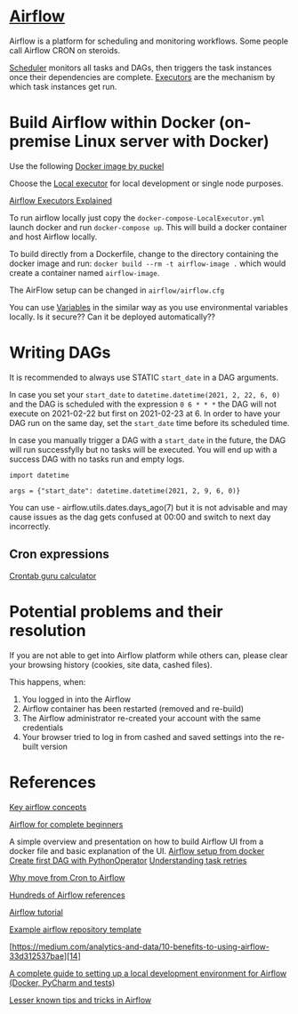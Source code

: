 # [Airflow][7]

Airflow is a platform for scheduling and monitoring workflows. Some people call Airflow CRON on steroids.

[Scheduler][16] monitors all tasks and DAGs, then triggers the task instances once their dependencies are complete.
[Executors][15] are the mechanism by which task instances get run.

# Build Airflow within Docker (on-premise Linux server with Docker)
Use the following [Docker image by puckel][2]

Choose the [Local executor][3] for local development or single node purposes.

[Airflow Executors Explained][19]

To run airflow locally just copy the `docker-compose-LocalExecutor.yml` launch docker and run `docker-compose up`.
This will build a docker container and host Airflow locally.

To build directly from a Dockerfile, change to the directory containing the docker image and run:
`docker build --rm -t airflow-image .` which would create a container named `airflow-image`.

The AirFlow setup can be changed in `airflow/airflow.cfg`

You can use [Variables][13] in the similar way as you use environmental variables locally. 
Is it secure??
Can it be deployed automatically?? 

# Writing DAGs

It is recommended to always use STATIC `start_date` in a DAG arguments.

In case you set your `start_date` to `datetime.datetime(2021, 2, 22, 6, 0)` and the DAG is scheduled with the expression `0 6 * * *` the DAG will not execute on 2021-02-22 but first on 2021-02-23 at 6. 
In order to have your DAG run on the same day, set the `start_date` time before its scheduled time.

In case you manually trigger a DAG with a `start_date` in the future, the DAG will run successfylly but no tasks will be executed. You will end up with a success DAG with no tasks run and empty logs.

```
import datetime

args = {"start_date": datetime.datetime(2021, 2, 9, 6, 0)}
```

You can use - airflow.utils.dates.days_ago(7) but it is not advisable and may cause issues as the dag gets confused at 00:00 and switch to next day incorrectly.

## Cron expressions
[Crontab guru calculator][17]

# Potential problems and their resolution
If you are not able to get into Airflow platform while others can, please clear your browsing history (cookies, site data, cashed files). 

This happens, when: 
1. You logged in into the Airflow
2. Airflow container has been restarted (removed and re-build)
3. The Airflow administrator re-created your account with the same credentials
4. Your browser tried to log in from cashed and saved settings into the re-built version

# References
[Key airflow concepts][4]

[Airflow for complete beginners][1]

A simple overview and presentation on how to build Airflow UI from a docker file and basic explanation of the UI.
[Airflow setup from docker][5]
[Create first DAG with PythonOperator][8]
[Understanding task retries][9]

[Why move from Cron to Airflow][6]

[Hundreds of Airflow references][10]

[Airflow tutorial][11]

[Example airflow repository template][12]

[https://medium.com/analytics-and-data/10-benefits-to-using-airflow-33d312537bae][14]

[A complete guide to setting up a local development environment for Airflow (Docker, PyCharm and tests)][18]

[Lesser known tips and tricks in Airflow][20]

[1]: https://medium.com/@itunpredictable/apache-airflow-on-docker-for-complete-beginners-cf76cf7b2c9a
[2]: https://github.com/puckel/docker-airflow
[3]: https://airflow.apache.org/docs/apache-airflow/stable/executor/local.html
[4]: https://airflow.apache.org/docs/stable/concepts.html
[5]: https://www.youtube.com/watch?v=20HDFbYyAY0
[6]: https://medium.com/videoamp/what-we-learned-migrating-off-cron-to-airflow-b391841a0da4
[7]: https://airflow.apache.org
[8]: https://www.youtube.com/watch?v=IsWfoXY_Duk
[9]: https://www.youtube.com/watch?v=2N6uR0kTTxo
[10]: https://github.com/jghoman/awesome-apache-airflow
[11]: https://www.youtube.com/watch?v=vvr_WNzEXBE
[12]: https://github.com/soggycactus/airflow-repo-template
[13]: https://airflow.apache.org/docs/apache-airflow/stable/howto/variable.html
[14]: https://medium.com/analytics-and-data/10-benefits-to-using-airflow-33d312537bae
[15]: https://airflow.apache.org/docs/apache-airflow/stable/executor/index.html
[16]: https://airflow.apache.org/docs/apache-airflow/stable/scheduler.html
[17]: https://crontab.guru/
[18]: https://medium.com/ninjavan-tech/setting-up-a-complete-local-development-environment-for-airflow-docker-pycharm-and-tests-3577ddb4ca94
[19]: https://www.astronomer.io/guides/airflow-executors-explained
[20]: https://medium.com/datareply/airflow-lesser-known-tips-tricks-and-best-practises-cf4d4a90f8f